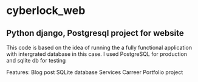 # cyberlock_web

## Python django, Postgresql project for website

This code is based on the idea of running the a fully functional application with intergrated database
in this case. I used PostgreSQL for production and sqlite db for testing  

Features:
  Blog post
  SQLite database
  Services
  Carreer
  Portfolio project
